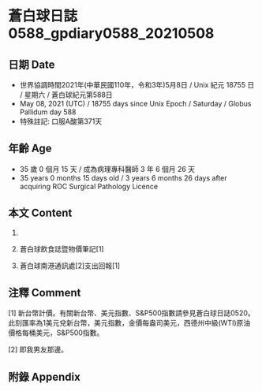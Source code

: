 [_metadata_:encoding]: - "utf-8"
[_metadata_:language]: - "zh-Hant-TW"
[_metadata_:fileformat]: - "markdown"
[_metadata_:MIME_type]: - "text/plain"
[_metadata_:markdown_version]: - "commonmark version 0.29"
[_metadata_:markdown_spec]: - "https://spec.commonmark.org/0.29/"

# 蒼白球日誌0588_gpdiary0588_20210508 #

## 日期 Date ##

* 世界協調時間2021年(中華民國110年，令和3年)5月8日 / Unix 紀元 18755 日 / 星期六 / 蒼白球紀元第588日
* May 08, 2021 (UTC) / 18755 days since Unix Epoch / Saturday / Globus Pallidum day 588
* 特殊註記: 口服A酸第371天

## 年齡 Age ##

* 35 歲 0 個月 15 天 / 成為病理專科醫師 3 年 6 個月 26 天
* 35 years 0 months 15 days old / 3 years 6 months 26 days after acquiring ROC Surgical Pathology Licence

## 本文 Content ##

1. 

    
2. 蒼白球飲食誌暨物價筆記[1]

    
3. 蒼白球南港通訊處[2]支出回報[1]

    

## 注釋 Comment ##

[1] 新台幣計價。有關新台幣、美元指數、S&P500指數請參見蒼白球日誌0520。此刻匯率為1美元兌新台幣，美元指數，金價每盎司美元，西德州中級(WTI)原油價格每桶美元，S&P500指數。


[2] 即我男友那邊。



## 附錄 Appendix ##

